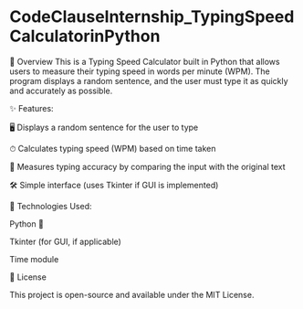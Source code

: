 # CodeClauseInternship_TypingSpeedCalculatorinPython 

📌 Overview
This is a Typing Speed Calculator built in Python that allows users to measure their typing speed in words per minute (WPM). The program displays a random sentence, and the user must type it as quickly and accurately as possible.

✨ Features:

🖥 Displays a random sentence for the user to type

⏱ Calculates typing speed (WPM) based on time taken

🎯 Measures typing accuracy by comparing the input with the original text

🛠 Simple interface (uses Tkinter if GUI is implemented)


🔧 Technologies Used:

 Python 🐍 
 
 Tkinter (for GUI, if applicable)
 
 Time module

📜 License

This project is open-source and available under the MIT License.

